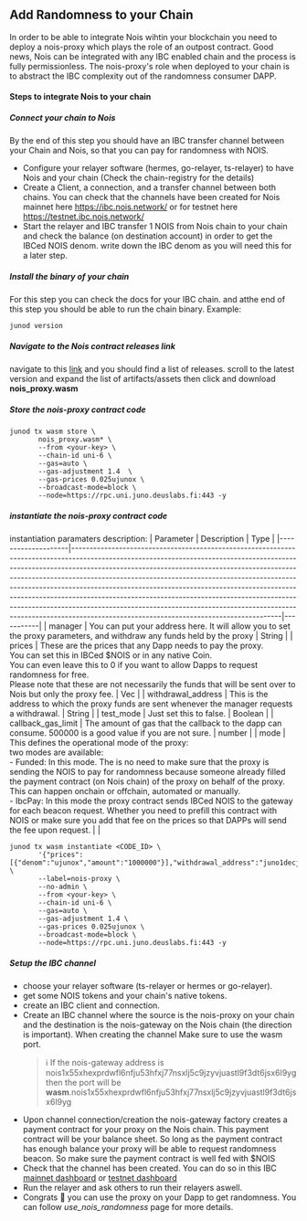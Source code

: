 ## Add Randomness to your Chain

In order to be able to integrate Nois wihtin your blockchain you need to deploy
a nois-proxy which plays the role of an outpost contract. Good news, Nois can be
integrated with any IBC enabled chain and the process is fully permissionless.
The nois-proxy's role when deployed to your chain is to abstract the IBC
complexity out of the randomness consumer DAPP.

#### Steps to integrate Nois to your chain

##### Connect your chain to Nois

By the end of this step you should have an IBC transfer channel between your Chain and Nois, so that you can pay for randomness with NOIS.

- Configure your relayer software (hermes, go-relayer, ts-relayer) to have Nois and your chain (Check the chain-registry for the details)
- Create a Client, a connection, and a transfer channel between both chains. You can check that the channels have been created for Nois mainnet here https://ibc.nois.network/ or for testnet here https://testnet.ibc.nois.network/
- Start the relayer and IBC transfer 1 NOIS from Nois chain to your chain and check the balance (on destination account) in order to get the IBCed NOIS denom. write down the IBC denom as you will need this for a later step.


##### Install the binary of your chain

For this step you can check the docs for your IBC chain. and atthe end of this
step you should be able to run the chain binary. Example:

```shell
junod version
```

##### Navigate to the Nois contract releases link

navigate to this [link](https://github.com/noislabs/nois-contracts/releases) and
you should find a list of releases. scroll to the latest version and expand the
list of artifacts/assets then click and download **nois_proxy.wasm**

##### Store the nois-proxy contract code

```shell
junod tx wasm store \
       nois_proxy.wasm* \
       --from <your-key> \
       --chain-id uni-6 \
       --gas=auto \
       --gas-adjustment 1.4  \
       --gas-prices 0.025ujunox \
       --broadcast-mode=block \
       --node=https://rpc.uni.juno.deuslabs.fi:443 -y
```

##### instantiate the nois-proxy contract code

instantiation paramaters description:
| Parameter          | Description                                                                                                                                                                                                                                                                                                                                                                                                                                                                                                                                                                                                               | Type      |
|--------------------|---------------------------------------------------------------------------------------------------------------------------------------------------------------------------------------------------------------------------------------------------------------------------------------------------------------------------------------------------------------------------------------------------------------------------------------------------------------------------------------------------------------------------------------------------------------------------------------------------------------------------|-----------|
| manager            | You can put your address here. It will allow you to set the proxy parameters, and withdraw any funds held by the proxy                                                                                                                                                                                                                                                                                                                                                                                                                                                                                                    | String    |
| prices             | These are the prices that any Dapp needs to pay the proxy.<br>You can set this in IBCed $NOIS or in any native Coin.<br>You can even leave this to 0 if you want to allow Dapps to request randomness for free.<br>Please note that these are not necessarily the funds that will be sent over to Nois but only the proxy fee.                                                                                                                                                                                                                                                                                            | Vec<Coin> |
| withdrawal_address | This is the address to which the proxy funds are sent whenever the manager requests a withdrawal.                                                                                                                                                                                                                                                                                                                                                                                                                                                                                                                         | String    |
| test_mode          | Just set this to false.                                                                                                                                                                                                                                                                                                                                                                                                                                                                                                                                                                                                   | Boolean   |
| callback_gas_limit | The amount of gas that the callback to the dapp can consume. 500000 is a good value if you are not sure.                                                                                                                                                                                                                                                                                                                                                                                                                                                                                                                  | number    |
| mode               | This defines the operational mode of the proxy:<br>two modes are available:<br>- Funded: In this mode. The is no need to make sure that the proxy is sending the NOIS to pay for randomness because someone already filled the payment contract (on Nois chain) of the proxy on behalf of the proxy.<br>  This can happen onchain or offchain, automated or manually.<br>- IbcPay: In this mode the proxy contract sends IBCed NOIS to the gateway for each beacon request. Whether you need to prefill this contract with NOIS or make sure you add that fee on the prices so that DAPPs will send the fee upon request. |           |

```shell
junod tx wasm instantiate <CODE_ID> \
       '{"prices":[{"denom":"ujunox","amount":"1000000"}],"withdrawal_address":"juno1decjtp0szudj4flvfa57wvkqenkeuk5pt28j7t","callback_gas_limit":500000,"test_mode":false}' \
       --label=nois-proxy \
       --no-admin \
       --from <your-key> \
       --chain-id uni-6 \
       --gas=auto \
       --gas-adjustment 1.4 \
       --gas-prices 0.025ujunox \
       --broadcast-mode=block \
       --node=https://rpc.uni.juno.deuslabs.fi:443 -y
```

##### Setup the IBC channel

- choose your relayer software (ts-relayer or hermes or go-relayer).
- get some NOIS tokens and your chain's native tokens.
- create an IBC client and connection.
- Create an IBC channel where the source is the nois-proxy on your chain and the
  destination is the nois-gateway on the Nois chain (the direction is
  important). When creating the channel Make sure to use the wasm port.
  > ℹ️ If the nois-gateway address is
  > nois1x55xhexprdwfl6nfju53hfxj77nsxlj5c9jzyvjuastl9f3dt6jsx6l9yg then the
  > port will be
  > **wasm**.nois1x55xhexprdwfl6nfju53hfxj77nsxlj5c9jzyvjuastl9f3dt6jsx6l9yg
- Upon channel connection/creation the nois-gateway factory creates a payment
  contract for your proxy on the Nois chain. This payment contract will be your
  balance sheet. So long as the payment contract has enough balance your proxy
  will be able to request randomness beacon. So make sure the payment contract
  is well fed with $NOIS
- Check that the channel has been created. You can do so in this IBC
  [mainnet dashboard](https://ibc.nois.network/connections) or
  [testnet dashboard](https://testnet.ibc.nois.network/)
- Run the relayer and ask others to run their relayers aswell.
- Congrats 🎉 you can use the proxy on your Dapp to get randomness. You can
  follow _use_nois_randomness_ page for more details.
